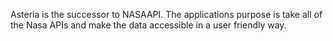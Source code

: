 Asteria is the successor to NASAAPI. The applications purpose is take all of the Nasa APIs and make the data accessible in a user friendly way.
